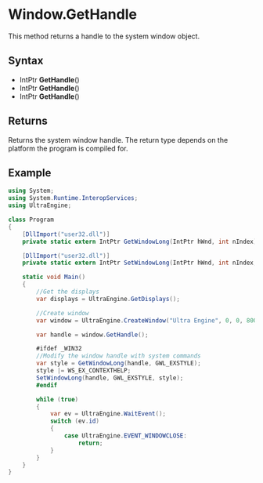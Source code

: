# Window.GetHandle

This method returns a handle to the system window object.

## Syntax

- IntPtr **GetHandle**()
- IntPtr **GetHandle**()
- IntPtr **GetHandle**()

## Returns

Returns the system window handle. The return type depends on the platform the program is compiled for.

## Example

```csharp
using System;
using System.Runtime.InteropServices;
using UltraEngine;

class Program
{
    [DllImport("user32.dll")]
    private static extern IntPtr GetWindowLong(IntPtr hWnd, int nIndex);

    [DllImport("user32.dll")]
    private static extern IntPtr SetWindowLong(IntPtr hWnd, int nIndex, IntPtr dwNewLong);

    static void Main()
    {
        //Get the displays
        var displays = UltraEngine.GetDisplays();

        //Create window
        var window = UltraEngine.CreateWindow("Ultra Engine", 0, 0, 800, 600, displays[0], UltraEngine.WINDOW_TITLEBAR);

        var handle = window.GetHandle();

        #ifdef _WIN32
        //Modify the window handle with system commands
        var style = GetWindowLong(handle, GWL_EXSTYLE);
        style |= WS_EX_CONTEXTHELP;
        SetWindowLong(handle, GWL_EXSTYLE, style);
        #endif

        while (true)
        {
            var ev = UltraEngine.WaitEvent();
            switch (ev.id)
            {
                case UltraEngine.EVENT_WINDOWCLOSE:
                    return;
            }
        }
    }
}
```